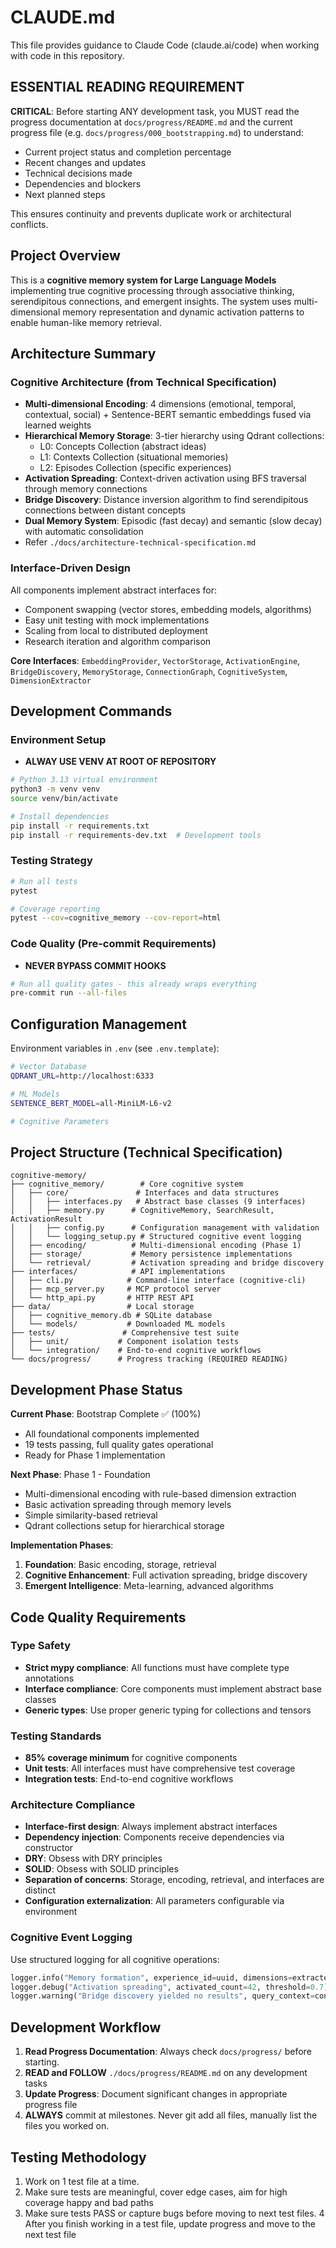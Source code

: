 # CLAUDE.md

This file provides guidance to Claude Code (claude.ai/code) when working with code in this repository.

## ESSENTIAL READING REQUIREMENT

**CRITICAL**: Before starting ANY development task, you MUST read the progress documentation at `docs/progress/README.md` and the current progress file (e.g. `docs/progress/000_bootstrapping.md`) to understand:
- Current project status and completion percentage
- Recent changes and updates
- Technical decisions made
- Dependencies and blockers
- Next planned steps

This ensures continuity and prevents duplicate work or architectural conflicts.

## Project Overview

This is a **cognitive memory system for Large Language Models** implementing true cognitive processing through associative thinking, serendipitous connections, and emergent insights. The system uses multi-dimensional memory representation and dynamic activation patterns to enable human-like memory retrieval.

## Architecture Summary

### Cognitive Architecture (from Technical Specification)
- **Multi-dimensional Encoding**: 4 dimensions (emotional, temporal, contextual, social) + Sentence-BERT semantic embeddings fused via learned weights
- **Hierarchical Memory Storage**: 3-tier hierarchy using Qdrant collections:
  - L0: Concepts Collection (abstract ideas)
  - L1: Contexts Collection (situational memories)
  - L2: Episodes Collection (specific experiences)
- **Activation Spreading**: Context-driven activation using BFS traversal through memory connections
- **Bridge Discovery**: Distance inversion algorithm to find serendipitous connections between distant concepts
- **Dual Memory System**: Episodic (fast decay) and semantic (slow decay) with automatic consolidation
- Refer `./docs/architecture-technical-specification.md`

### Interface-Driven Design
All components implement abstract interfaces for:
- Component swapping (vector stores, embedding models, algorithms)
- Easy unit testing with mock implementations
- Scaling from local to distributed deployment
- Research iteration and algorithm comparison

**Core Interfaces**: `EmbeddingProvider`, `VectorStorage`, `ActivationEngine`, `BridgeDiscovery`, `MemoryStorage`, `ConnectionGraph`, `CognitiveSystem`, `DimensionExtractor`

## Development Commands

### Environment Setup

- **ALWAY USE VENV AT ROOT OF REPOSITORY**
```bash
# Python 3.13 virtual environment
python3 -m venv venv
source venv/bin/activate

# Install dependencies
pip install -r requirements.txt
pip install -r requirements-dev.txt  # Development tools
```

### Testing Strategy
```bash
# Run all tests
pytest

# Coverage reporting
pytest --cov=cognitive_memory --cov-report=html
```

### Code Quality (Pre-commit Requirements)

- **NEVER BYPASS COMMIT HOOKS**

```bash
# Run all quality gates - this already wraps everything
pre-commit run --all-files
```

## Configuration Management

Environment variables in `.env` (see `.env.template`):
```bash
# Vector Database
QDRANT_URL=http://localhost:6333

# ML Models
SENTENCE_BERT_MODEL=all-MiniLM-L6-v2

# Cognitive Parameters
```

## Project Structure (Technical Specification)

```
cognitive-memory/
├── cognitive_memory/        # Core cognitive system
│   ├── core/               # Interfaces and data structures
│   │   ├── interfaces.py   # Abstract base classes (9 interfaces)
│   │   ├── memory.py      # CognitiveMemory, SearchResult, ActivationResult
│   │   ├── config.py      # Configuration management with validation
│   │   └── logging_setup.py # Structured cognitive event logging
│   ├── encoding/          # Multi-dimensional encoding (Phase 1)
│   ├── storage/           # Memory persistence implementations
│   └── retrieval/         # Activation spreading and bridge discovery
├── interfaces/            # API implementations
│   ├── cli.py            # Command-line interface (cognitive-cli)
│   ├── mcp_server.py     # MCP protocol server
│   └── http_api.py       # HTTP REST API
├── data/                 # Local storage
│   ├── cognitive_memory.db # SQLite database
│   └── models/           # Downloaded ML models
├── tests/               # Comprehensive test suite
│   ├── unit/           # Component isolation tests
│   └── integration/    # End-to-end cognitive workflows
└── docs/progress/      # Progress tracking (REQUIRED READING)
```

## Development Phase Status

**Current Phase**: Bootstrap Complete ✅ (100%)
- All foundational components implemented
- 19 tests passing, full quality gates operational
- Ready for Phase 1 implementation

**Next Phase**: Phase 1 - Foundation
- Multi-dimensional encoding with rule-based dimension extraction
- Basic activation spreading through memory levels
- Simple similarity-based retrieval
- Qdrant collections setup for hierarchical storage

**Implementation Phases**:
1. **Foundation**: Basic encoding, storage, retrieval
2. **Cognitive Enhancement**: Full activation spreading, bridge discovery
3. **Emergent Intelligence**: Meta-learning, advanced algorithms

## Code Quality Requirements

### Type Safety
- **Strict mypy compliance**: All functions must have complete type annotations
- **Interface compliance**: Core components must implement abstract base classes
- **Generic types**: Use proper generic typing for collections and tensors

### Testing Standards
- **85% coverage minimum** for cognitive components
- **Unit tests**: All interfaces must have comprehensive test coverage
- **Integration tests**: End-to-end cognitive workflows

### Architecture Compliance
- **Interface-first design**: Always implement abstract interfaces
- **Dependency injection**: Components receive dependencies via constructor
- **DRY**: Obsess with DRY principles
- **SOLID**: Obsess with SOLID principles
- **Separation of concerns**: Storage, encoding, retrieval, and interfaces are distinct
- **Configuration externalization**: All parameters configurable via environment

### Cognitive Event Logging
Use structured logging for all cognitive operations:
```python
logger.info("Memory formation", experience_id=uuid, dimensions=extracted_dims)
logger.debug("Activation spreading", activated_count=42, threshold=0.7)
logger.warning("Bridge discovery yielded no results", query_context=context_summary)
```

## Development Workflow

1. **Read Progress Documentation**: Always check `docs/progress/` before starting.
2. **READ and FOLLOW** `./docs/progress/README.md` on any development tasks
3. **Update Progress**: Document significant changes in appropriate progress file
4. **ALWAYS** commit at milestones. Never git add all files, manually list the files you worked on.

## Testing Methodology

1. Work on 1 test file at a time.
2. Make sure tests are meaningful, cover edge cases, aim for high coverage happy and bad paths
3. Make sure tests PASS or capture bugs before moving to next test files.
4 After you finish working in a test file, update progress and move to the next test file
